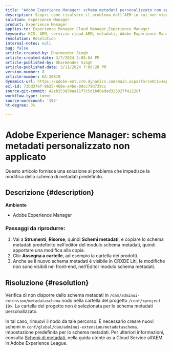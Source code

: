 ```yaml
---
title: "Adobe Experience Manager: schema metadati personalizzato non applicato"
description: Scopri come risolvere il problema dell’AEM in cui non viene applicato lo schema di metadati personalizzato.
solution: Experience Manager
product: Experience Manager
applies-to: Experience Manager Cloud Manager,Experience Manager
keywords: KCS, AEM, servizio cloud AEM, metadati, Adobe Experience Manager
resolution: Resolution
internal-notes: null
bug: false
article-created-by: Dharmender Singh
article-created-date: 3/7/2024 2:05:04 PM
article-published-by: Dharmender Singh
article-published-date: 3/11/2024 7:06:28 PM
version-number: 8
article-number: KA-20819
dynamics-url: https://adobe-ent.crm.dynamics.com/main.aspx?forceUCI=1&pagetype=entityrecord&etn=knowledgearticle&id=bb7df1aa-8bdc-ee11-904d-6045bd006d92
exl-id: 73bd37ef-9625-468e-a4be-0dcc79d739cc
source-git-commit: 42eb253a5bae11f7c5d1bd0edad323827f4122cf
workflow-type: tm+mt
source-wordcount: '192'
ht-degree: 3%

---
```


# Adobe Experience Manager: schema metadati personalizzato non applicato


Questo articolo fornisce una soluzione al problema che impedisce la modifica dello schema di metadati predefinito.

## Descrizione {#description}


<b>Ambiente</b>

- Adobe Experience Manager


### <b>Passaggi da riprodurre:</b>

1. Vai a <b>Strumenti</b>, <b>Risorse</b>, quindi <b>Schemi metadati</b>, e copiare lo schema metadati predefinito nell&#39;editor del modulo schema metadati, quindi apportare una modifica alla copia.
2. Clic <b>Assegna a cartelle</b>, ad esempio la cartella dei prodotti.
3. Anche se il nuovo schema metadati è visibile in CRXDE Liti, le modifiche non sono visibili nel front-end, nell’Editor modulo schema metadati.



## Risoluzione {#resolution}


Verifica di non disporre dello schema metadati in `/dam/adminui-extension/metadataschema` nodo nella cartella del progetto `/conf/<project ID>`. La cartella del progetto non è selezionata per lo schema metadati personalizzato.

In tal caso, rimuovi il nodo da tale percorso. È necessario creare nuovi schemi in `conf/global/dam/adminui-extension/metadataschema,` impostazione predefinita per lo schema metadati. Per ulteriori informazioni, consulta [Schemi di metadati](https://experienceleague.adobe.com/docs/experience-manager-cloud-service/content/assets/manage/metadata-schemas.html), nella guida utente as a Cloud Service all’AEM in Adobe Experience League.

